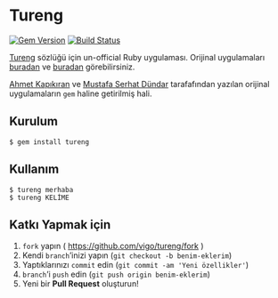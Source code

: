 # Tureng
[![Gem Version](https://badge.fury.io/rb/tureng.svg)](http://badge.fury.io/rb/tureng)
[![Build Status](https://travis-ci.org/vigo/tureng.svg?branch=master)](https://travis-ci.org/vigo/tureng)

[Tureng][00] sözlüğü için un-official Ruby uygulaması. Orijinal uygulamaları
[buradan][01] ve [buradan][02] görebilirsiniz.

[Ahmet Kapıkıran][03] ve [Mustafa Serhat Dündar][04] tarafafından yazılan 
orijinal uygulamaların `gem` haline getirilmiş hali.

## Kurulum

    $ gem install tureng

## Kullanım

    $ tureng merhaba
    $ tureng KELİME


## Katkı Yapmak için

1. `fork` yapın ( https://github.com/vigo/tureng/fork )
2. Kendi `branch`’inizi yapın (`git checkout -b benim-eklerim`)
3. Yaptıklarınızı `commit` edin (`git commit -am 'Yeni özellikler'`)
4. `branch`’i `push` edin (`git push origin benim-eklerim`)
5. Yeni bir **Pull Request** oluşturun!


[00]: http://tureng.com
[01]: https://github.com/ahmetkapikiran/tureng
[02]: https://github.com/msdundar/tureng

[03]: https://github.com/ahmetkapikiran
[04]: https://github.com/msdundar
